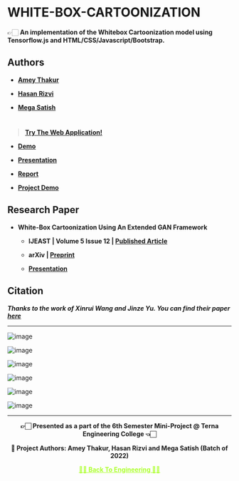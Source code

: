 # WHITE-BOX-CARTOONIZATION
 
 👉🏻 **An implementation of the Whitebox Cartoonization model using Tensorflow.js and HTML/CSS/Javascript/Bootstrap.**

## Authors
  
   - **[Amey Thakur](https://github.com/Amey-Thakur)**
   
   - **[Hasan Rizvi](https://github.com/rizvihasan)**

   - **[Mega Satish](https://github.com/msatmod)**

#

 >**[Try The Web Application!](https://amey-thakur.github.io/WHITE-BOX-CARTOONIZATION)**

   - **[Demo](https://github.com/Amey-Thakur/WHITE-BOX-CARTOONIZATION/blob/main/WHITE-BOX%20CARTOONIZATION%20USING%20AN%20EXTENDED%20GAN%20FRAMEWORK%20DEMO.mp4)**
 
   - **[Presentation](https://github.com/Amey-Thakur/WHITE-BOX-CARTOONIZATION/blob/main/WHITE-BOX%20CARTOONIZATION%20USING%20AN%20EXTENDED%20GAN%20FRAMEWORK%20PRESENTATION.pdf)**
 
   - **[Report](https://github.com/Amey-Thakur/WHITE-BOX-CARTOONIZATION/blob/main/WHITE-BOX%20CARTOONIZATION%20USING%20AN%20EXTENDED%20GAN%20FRAMEWORK%20REPORT.pdf)**
   
   - **[Project Demo](https://youtu.be/8VNc8p6AKmw)**


## Research Paper

 - **White-Box Cartoonization Using An Extended GAN Framework**
  
   - **IJEAST | Volume 5 Issue 12 | [Published Article](http://dx.doi.org/10.33564/IJEAST.2021.v05i12.049)**
 
   - **arXiv | [Preprint](https://arxiv.org/abs/2107.04551)** 
 
   - **[Presentation](http://dx.doi.org/10.13140/RG.2.2.22496.40964)**

## **Citation**
 
 **_Thanks to the work of Xinrui Wang and Jinze Yu. You can find their paper [here](https://openaccess.thecvf.com/content_CVPR_2020/html/Wang_Learning_to_Cartoonize_Using_White-Box_Cartoon_Representations_CVPR_2020_paper.html)_** 
 
---

![image](https://github.com/Amey-Thakur/WHITE-BOX-CARTOONIZATION/assets/54937357/4220a8f7-999e-4077-8ac5-40f97741fdc7)

![image](https://github.com/Amey-Thakur/WHITE-BOX-CARTOONIZATION/assets/54937357/780b6642-8f79-40c6-b433-9a021f86dfb3)

![image](https://github.com/Amey-Thakur/WHITE-BOX-CARTOONIZATION/assets/54937357/00a77151-b78d-4215-8871-7c4c481d3fcb)

![image](https://github.com/Amey-Thakur/WHITE-BOX-CARTOONIZATION/assets/54937357/a5d29de7-a875-43d6-a0c5-43f0695883f8)

![image](https://github.com/Amey-Thakur/WHITE-BOX-CARTOONIZATION/assets/54937357/81f82daa-0130-4af6-be51-867de2b22e7c)

![image](https://github.com/Amey-Thakur/WHITE-BOX-CARTOONIZATION/assets/54937357/fb76a900-5b29-4930-9f37-b7ca2d7b0df3)


---
<p align="center"> <b> 👉🏻 Presented as a part of the 6th Semester Mini-Project @ Terna Engineering College 👈🏻 <b> </p>

<p align="center"> <b> 👷 Project Authors: Amey Thakur, Hasan Rizvi and Mega Satish (Batch of 2022) <b> </p>
 
<p align="center"><a href='https://github.com/Amey-Thakur/ENGINEERING', style='color: greenyellow;'> ✌🏻 Back To Engineering ✌🏻</p>
